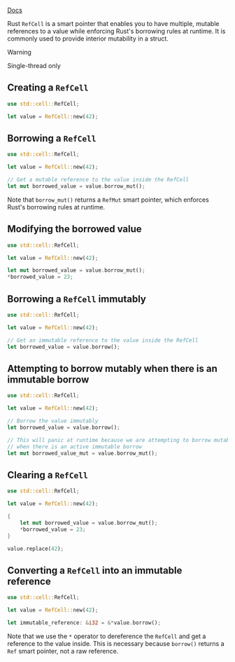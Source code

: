 [Docs](https://doc.rust-lang.org/book/ch15-05-interior-mutability.html)

Rust `RefCell` is a smart pointer that enables you to have multiple, mutable references to a value while enforcing Rust's borrowing rules at runtime. It is commonly used to provide interior mutability in a struct.

> [!warning]
> Single-thread only

## Creating a `RefCell`

```rust
use std::cell::RefCell;

let value = RefCell::new(42);
```

## Borrowing a `RefCell`

```rust
use std::cell::RefCell;

let value = RefCell::new(42);

// Get a mutable reference to the value inside the RefCell
let mut borrowed_value = value.borrow_mut();
```

Note that `borrow_mut()` returns a `RefMut` smart pointer, which enforces Rust's borrowing rules at runtime.

## Modifying the borrowed value

```rust
use std::cell::RefCell;

let value = RefCell::new(42);

let mut borrowed_value = value.borrow_mut();
*borrowed_value = 23;
```

## Borrowing a `RefCell` immutably

```rust
use std::cell::RefCell;

let value = RefCell::new(42);

// Get an immutable reference to the value inside the RefCell
let borrowed_value = value.borrow();
```

## Attempting to borrow mutably when there is an immutable borrow

```rust
use std::cell::RefCell;

let value = RefCell::new(42);

// Borrow the value immutably
let borrowed_value = value.borrow();

// This will panic at runtime because we are attempting to borrow mutably
// when there is an active immutable borrow
let mut borrowed_value_mut = value.borrow_mut();
```

## Clearing a `RefCell`

```rust
use std::cell::RefCell;

let value = RefCell::new(42);

{
    let mut borrowed_value = value.borrow_mut();
    *borrowed_value = 23;
}

value.replace(42);
```

## Converting a `RefCell` into an immutable reference

```rust
use std::cell::RefCell;

let value = RefCell::new(42);

let immutable_reference: &i32 = &*value.borrow();
```

Note that we use the `*` operator to dereference the `RefCell` and get a reference to the value inside. This is necessary because `borrow()` returns a `Ref` smart pointer, not a raw reference.